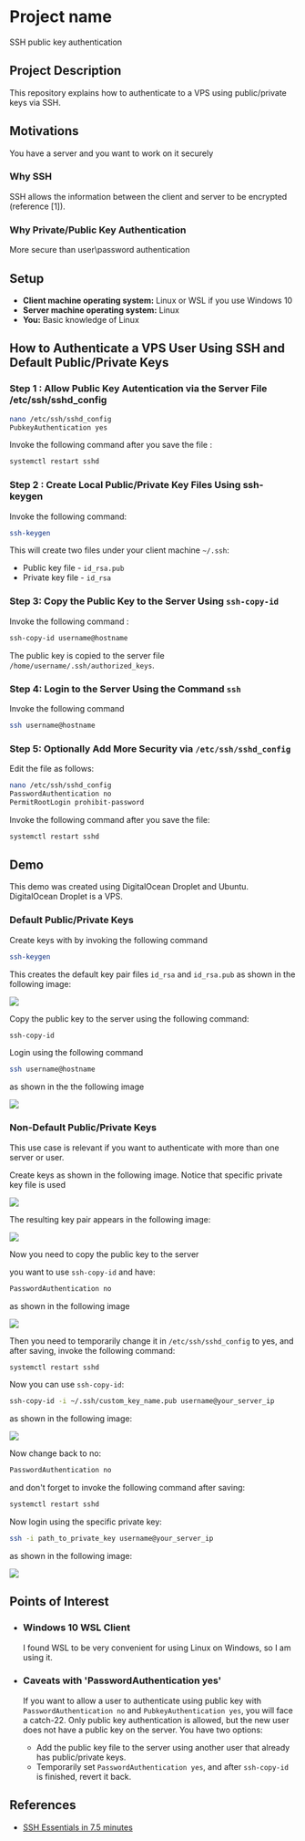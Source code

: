 <h1>Project name</h1>
SSH public key authentication

<h2>Project Description</h2>
This repository explains how to authenticate to a VPS using public/private keys via SSH.


<h2>Motivations</h2>
You have a server and you want to work on it securely

<h3>Why SSH</h3>
SSH allows the information between the client and server to be encrypted (reference [1]).

<h3>Why Private/Public Key Authentication</h3>

More secure than user\password authentication

<h2>Setup</h2>
<ul> 
<li><strong>Client machine operating system:</strong> Linux or WSL if you use Windows 10</li> 
<li><strong>Server machine operating system:</strong> Linux</li> 
<li><strong>You:</strong> Basic knowledge of Linux</li> </ul>


<h2>How to Authenticate a VPS User Using SSH and Default Public/Private Keys</h2>

<h3>Step 1 : Allow Public Key Autentication via the Server File /etc/ssh/sshd_config</h3>

```bash
nano /etc/ssh/sshd_config
PubkeyAuthentication yes 
```

Invoke the following command after you save the file :

```bash
systemctl restart sshd
```



<h3>Step 2 : Create Local Public/Private Key Files Using ssh-keygen</h3>

Invoke the following command:

```bash
ssh-keygen
```

This will create two files under your client machine <code>~/.ssh</code>: 
<ul> 
<li>Public key file - <code>id_rsa.pub</code></li> 
<li>Private key file - <code>id_rsa</code>
</li> 
</ul>

<h3>Step 3: Copy the Public Key to the Server Using <code>ssh-copy-id</code></h3>

Invoke the following command :

```bash
ssh-copy-id username@hostname
```

The public key is copied to the server file <code>/home/username/.ssh/authorized_keys</code>.

<h3>Step 4: Login to the Server Using the Command <code>ssh</code></h3>

Invoke the following command

```bash
ssh username@hostname
```

<h3>Step 5: Optionally Add More Security via <code>/etc/ssh/sshd_config</code></h3>

Edit the file as follows:

```bash
nano /etc/ssh/sshd_config
PasswordAuthentication no 
PermitRootLogin prohibit-password
```

Invoke the following command after you save the file:

```bash
systemctl restart sshd
```

<h2>Demo</h2> This demo was created using DigitalOcean Droplet and Ubuntu. DigitalOcean Droplet is a VPS.

<h3>Default Public/Private Keys</h3>

Create keys with by invoking the following command

```bash
ssh-keygen 
```

This creates the default key pair files <code>id_rsa</code> and <code>id_rsa.pub</code> as shown in the following image:

<img src='./figs/default_keys.png'/>

Copy the public key to the server using the following command:

```bash
ssh-copy-id 
```

Login using the following command

```bash
ssh username@hostname
```

as shown in the the following image

<img src='./figs/login-root.png'/>


<h3>Non-Default Public/Private Keys</h3> <p>This use case is relevant if you want to authenticate with more than one server or user.</p>

Create keys as shown in the following image. Notice that specific private key file is used 

<img src='./figs/ssh-keygen-non-default.png'/>

The resulting key pair appears in the following image:

<img src='./figs/create-non-default-keys.png'/>

<p>Now you need to copy the public key to the server</p> 

you want to use <code>ssh-copy-id</code> and have:

```bash
PasswordAuthentication no
```

as shown in the following image

<img src='./figs/password-no.png'>

Then you need to temporarily change it in <code>/etc/ssh/sshd_config</code> to yes, and after saving, invoke the following command:

```bash
systemctl restart sshd
```

Now you can use <code>ssh-copy-id</code>:


```bash
ssh-copy-id -i ~/.ssh/custom_key_name.pub username@your_server_ip
```

as shown in the following image:

<img src='./figs/copy-non-default.png'/>

Now change back to no:

```bash
PasswordAuthentication no
```

and don't forget to invoke the following command after saving:

```bash
systemctl restart sshd
```

Now login using the specific private key:

```bash
ssh -i path_to_private_key username@your_server_ip
```

as shown in the following image:

<img src='./figs/cicd-login.png'/>


<h2>Points of Interest</h2> 
<ul> 
<li>
    <h3>Windows 10 WSL Client</h3>
    </li> 
    <p>I found WSL to be very convenient for using Linux on Windows, so I am using it.</p> 
<li>
<h3>Caveats with 'PasswordAuthentication yes'</h3>
</li> 
<p>If you want to allow a user to authenticate using public key with <code>PasswordAuthentication no</code> and <code>PubkeyAuthentication yes</code>, you will face a catch-22. Only public key authentication is allowed, but the new user does not have a public key on the server. You have two options:</p> 
<ul> 
<li>Add the public key file to the server using another user that already has public/private keys.</li> 
<li>Temporarily set <code>PasswordAuthentication yes</code>, and after <code>ssh-copy-id</code> is finished, revert it back.</li> 
</ul> 
</ul>


<h2>References</h2>
<ul>
    <li><a href='https://www.youtube.com/watch?v=R48-UaZ4q1k'> SSH Essentials in 7.5 minutes </a></li>
</ul>

